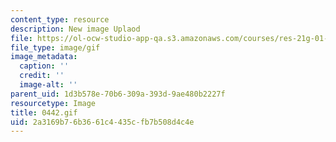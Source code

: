 ```yaml
---
content_type: resource
description: New image Uplaod
file: https://ol-ocw-studio-app-qa.s3.amazonaws.com/courses/res-21g-01-kana-spring-2010/2a3169b76b3661c4435cfb7b508d4c4e_0442.gif
file_type: image/gif
image_metadata:
  caption: ''
  credit: ''
  image-alt: ''
parent_uid: 1d3b578e-70b6-309a-393d-9ae480b2227f
resourcetype: Image
title: 0442.gif
uid: 2a3169b7-6b36-61c4-435c-fb7b508d4c4e
---
```

